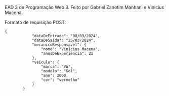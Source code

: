 EAD 3 de Programação Web 3. Feito por Gabriel Zanotim Manhani e Vinicius Macena.

Formato de requisição POST:
```
{
            "dataDeEntrada": "08/03/2024",
            "dataDeSaida": "25/03/2024",
            "mecanicoResponsavel": {
                "nome": "Vinicius Macena",
                "anosDeExperiencia": 21
            },
            "veiculo": {
                "marca": "VW",
                "modelo": "Gol",
                "ano": 2000,
                "cor": "vermelho"
            }
        }
```
